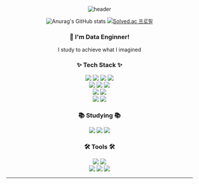<div align="center">

![header](https://capsule-render.vercel.app/api?type=Rounded&color=00000&height=170&section=header&text=Min%20History!%20🤗&fontAlignY=50&descSize=20&fontColor=ffffff&descAlignY=58&animation=fadeIn)

![Anurag's GitHub stats](https://github-readme-stats.vercel.app/api?username=jenny5587&show_icons=true&theme=great-gatsby)</a>
[![Solved.ac 프로필](http://mazassumnida.wtf/api/v2/generate_badge?boj=jenny5587)](https://solved.ac/jenny5587)
### 🌱 I'm Data Enginner! 
I study to achieve what I imagined


### ✨ Tech Stack ✨
<img src="https://img.shields.io/badge/Python-3766AB?style=for-the-badge&logo=Python&logoColor=white"/></a>
<img src="https://img.shields.io/badge/Amazon_AWS-232F3E?style=for-the-badge&logo=amazonaws&logoColor=white"/>
<img src="https://img.shields.io/badge/Spark-FFFFFF?style=for-the-badge&logo=apachespark&logoColor=#E35A16"/>
<img src=" https://img.shields.io/badge/Databricks-FF3621?style=for-the-badge&logo=Databricks&logoColor=white"/></br>
<img src="https://img.shields.io/badge/Linux-FCC624?style=for-the-badge&logo=Linux&logoColor=black"></a>
<img src="https://img.shields.io/badge/Kafka-231F20?style=for-the-badge&logo=apachekafka&logoColor=white"/></a>
<img src="https://img.shields.io/badge/Databricks-ECD53F?style=for-the-badge&logo=Databricks&logoColor=white"/></br>
<img src="https://img.shields.io/badge/Oracle%20SQL-F80000?style=for-the-badge&logo=Oracle&logoColor=white"/></a>
<img src="https://img.shields.io/badge/MySQL-4479A1?style=for-the-badge&logo=MySQL&logoColor=white"/></br>
<img src="https://img.shields.io/badge/SnowFlake-29B5E8?style=for-the-badge&logo=Databricks&logoColor=white"/>
<img src="https://img.shields.io/badge/terraform-623CE4?style=for-the-badge&logo=terraform&logoColor=white"/></a></br>
</div>
<h3 align="center">📚 Studying 📚</h3>
<div align="center">
<img src="https://img.shields.io/badge/streamlit-FF4B4B?style=for-the-badge&logo=streamlit&logoColor=white"/></a>
<img src="https://img.shields.io/badge/docker-2496ED?style=for-the-badge&logo=Docker&logoColor=white"/>
<img src="https://img.shields.io/badge/Airflow-017CEE?style=for-the-badge&logo=Apache%20Airflow&logoColor=white"/>
</div>
<h3 align="center">🛠 Tools 🛠</h3>
<div align="center">
<img src="https://img.shields.io/badge/git-F05033.svg?style=for-the-badge&logo=git&logoColor=white"/>
<img src="https://img.shields.io/badge/Visual Studio Code-5C2D91?style=for-the-badge&logo=Visual Studio Code&logoColor&logoColor=white"/></a></br>
<img src="https://img.shields.io/badge/GitHub-181717?style=for-the-badge&logo=GitHub&logoColor=white"/></a>
<img src="https://img.shields.io/badge/Bitbucket-0052CC?style=for-the-badge&logo=Bitbucket&logoColor=white"/></a>	
<a href="https://hits.seeyoufarm.com"><img src="https://hits.seeyoufarm.com/api/count/incr/badge.svg?url=https%3A%2F%2Fgithub.com%2Fjenny5587&count_bg=%23FF4500&title_bg=%23555555&icon=&icon_color=%23E7E7E7&title=hits&edge_flat=false"/></a>
<hr>
</div>

